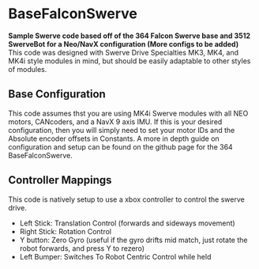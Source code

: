 
# BaseFalconSwerve </br>

**Sample Swerve code based off of the 364 Falcon Swerve base and 3512 SwerveBot for a Neo/NavX configuration (More configs to be added)** </br>
This code was designed with Swerve Drive Specialties MK3, MK4, and MK4i style modules in mind, but should be easily adaptable to other styles of modules.</br>

**Base Configuration**
----
This code assumes thst you are using MK4i Swerve modules with all NEO motors, CANcoders, and a NavX 9 axis IMU.
If this is your desired configuration, then you will simply need to set your motor IDs and the Absolute encoder offsets in Constants. A more in depth guide on configuration and setup can be found on the github page for the 364 BaseFalconSwerve.

**Controller Mappings**
----
This code is natively setup to use a xbox controller to control the swerve drive. </br>
* Left Stick: Translation Control (forwards and sideways movement)
* Right Stick: Rotation Control </br>
* Y button: Zero Gyro (useful if the gyro drifts mid match, just rotate the robot forwards, and press Y to rezero)
* Left Bumper: Switches To Robot Centric Control while held
